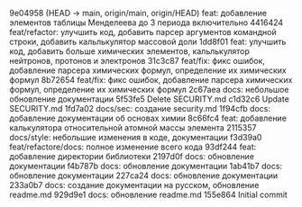 9e04958 (HEAD -> main, origin/main, origin/HEAD) feat: добавление элементов таблицы Менделеева до 3 периода включительно
4416424 feat/refactor: улучшить код, добавить парсер аргументов командной строки, добавить кальлькулятор массовой доли
1dd8f01 feat: улучшить код, добавить больше химических элементов, кальлькулятор нейтронов, протонов и электронов
31c3c87 feat/fix: фикс ошибок, добавление парсера химических формул, определение их химических формул
8b72654 feat/fix: фикс ошибок, добавление парсера химических формул, определение их химических формул
2c67aea docs: небольшое обновление документации
5f53fe5 Delete SECURITY.md
c1d32c6 Update SECURITY.md
1fd7a02 docs/sec: создание security.md
1f94cfb docs: добавление документации об основах химии
8c66fc4 feat: добавление калькулятора относительной атомной массы элемента
2115357 docs/style: небольшие изменения в коде, документации
f3d39a0 feat/refactore/docs: полное изменение всего кода
93df244 feat: добавление директории библиотеки
2197d0f docs: обновление документации
f4b787b docs: обновление документации
1ab41b7 docs: обновление документации
227ca24 docs: обновление документации
233a0b7 docs: создание документации на русском, обновление readme.md
929d9e1 docs: обновление readme.md
155e864 Initial commit
